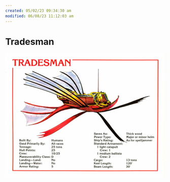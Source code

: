 ```yaml
---
created: 05/02/23 09:34:30 am
modified: 06/08/23 11:12:03 am
---
```


# Tradesman

![](attachments/tradesman.jpg)
